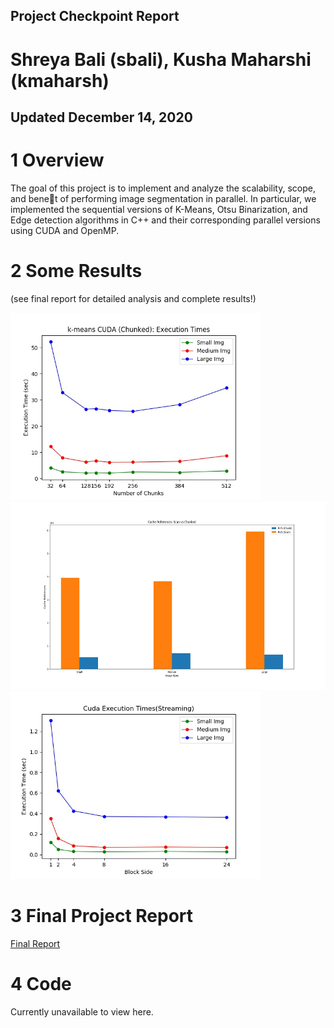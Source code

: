 ## Project Checkpoint Report
# Shreya Bali (sbali), Kusha Maharshi (kmaharsh)
## Updated December 14, 2020

# 1 Overview
The goal of this project is to implement and analyze the scalability, scope, and benet of performing
image segmentation in parallel. In particular, we implemented the sequential versions of K-Means, Otsu
Binarization, and Edge detection algorithms in C++ and their corresponding parallel versions using
CUDA and OpenMP.

# 2  Some Results
(see final report for detailed analysis and complete results!)

<img src="Images/k-means CUDA (Chunked): Execution Times.jpg" height="300">


<img src="Images/Cache References: Scan vs Chunked.jpg" height="300">


<img src="Images/Cuda Execution Times(Streaming).jpg" height="300">

# 3 Final Project Report
<a href="/pdfs/418_CP__Copy_.pdf">Final Report</a>
# 4 Code
Currently unavailable to view here.
